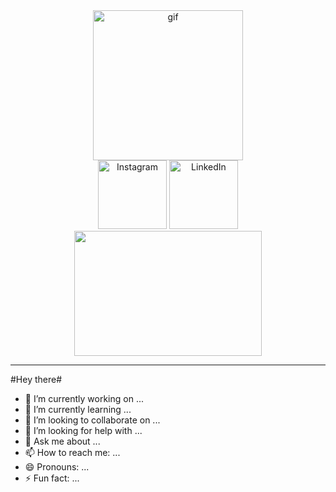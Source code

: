 


<!-- **angadsxngh/angadsxngh** is a ✨ _special_ ✨ repository because its `README.md` (this file) appears on your GitHub profile. -->

<div id= "gif-header" align= "center">
 <img src="https://media.giphy.com/media/5eLDrEaRGHegx2FeF2/giphy.gif" width="240px"  alt="gif">
</div>


<div id = "badges" align= "center">
  <a href= "https://www.instagram.com/angadsxngh/"><img src="https://img.shields.io/badge/Instagram-E4405F.svg?style=for-the-badge&logo=Instagram&logoColor=white" alt="Instagram" width= "110px""></a>
  <a href= "https://www.linkedin.com/in/angadsxngh/"><img src="https://img.shields.io/badge/LinkedIn-0A66C2.svg?style=for-the-badge&logo=LinkedIn&logoColor=white" alt="LinkedIn" width="110px"></a>
 <!-- <p style= "font-size: 22px;">Hey there 👋</p> -->
</div>

<div id= "banner" align= "center">
<img src="https://media.giphy.com/media/UVG0BN8TOMKkPOJS6e/giphy.gif" height = "200px" width= "300px">
</div>

---

#Hey there#

- 🔭 I’m currently working on ...
- 🌱 I’m currently learning ...
- 👯 I’m looking to collaborate on ...
- 🤔 I’m looking for help with ...
- 💬 Ask me about ...
- 📫 How to reach me: ...
- 😄 Pronouns: ...
- ⚡ Fun fact: ...

